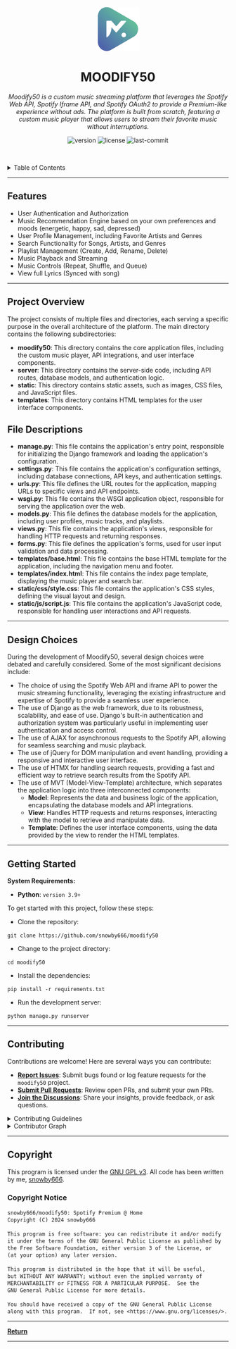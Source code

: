 <p align="center" id="top">
  <img src="./server/static/icon/android-chrome-384x384.png" width="100" alt="project-logo">
</p>
<p align="center">
    <h1 align="center">MOODIFY50</h1>
</p>
<p align="center">
    <em>Moodify50 is a custom music streaming platform that leverages the Spotify Web API, Spotify Iframe API, and Spotify OAuth2 to provide a Premium-like experience without ads. The platform is built from scratch, featuring a custom music player that allows users to stream their favorite music without interruptions.</em>
</p>
<p align="center">
	<img src="https://img.shields.io/badge/python-3.9+-blue.svg" alt="version">
	<img src="https://img.shields.io/badge/License-GPLv3-blue.svg" alt="license">
	<img src="https://img.shields.io/github/last-commit/snowby666/moodify50" alt="last-commit">
</p>

<br><!-- TABLE OF CONTENTS -->
<details>
  <summary>Table of Contents</summary><br>

- [Features](#features)
- [Project Overview](#project-overview)
- [File Descriptions](#file-descriptions)
- [Design Choices](#design-choices)
- [Getting Started](#getting-started)
- [Contributing](#contributing)
- [Copyright](#copyright)
  - [Copyright Notice](#copyright-notice)
</details>

---

##  Features

<ul>
<li>User Authentication and Authorization</li>
<li>Music Recommendation Engine based on your own preferences and moods (energetic, happy, sad, depressed)</li>
<li>User Profile Management, including Favorite Artists and Genres</li>
<li>Search Functionality for Songs, Artists, and Genres</li>
<li>Playlist Management (Create, Add, Rename, Delete)</li>
<li>Music Playback and Streaming</li>
<li>Music Controls (Repeat, Shuffle, and Queue)</li>
<li>View full Lyrics (Synced with song)</li>
</ul>

---

## Project Overview

The project consists of multiple files and directories, each serving a specific purpose in the overall architecture of the platform. The main directory contains the following subdirectories:

* **moodify50**: This directory contains the core application files, including the custom music player, API integrations, and user interface components.
* **server**: This directory contains the server-side code, including API routes, database models, and authentication logic.
* **static**: This directory contains static assets, such as images, CSS files, and JavaScript files.
* **templates**: This directory contains HTML templates for the user interface components.

## File Descriptions

* **manage.py**: This file contains the application's entry point, responsible for initializing the Django framework and loading the application's configuration.
* **settings.py**: This file contains the application's configuration settings, including database connections, API keys, and authentication settings.
* **urls.py**: This file defines the URL routes for the application, mapping URLs to specific views and API endpoints.
* **wsgi.py**: This file contains the WSGI application object, responsible for serving the application over the web.
* **models.py**: This file defines the database models for the application, including user profiles, music tracks, and playlists.
* **views.py**: This file contains the application's views, responsible for handling HTTP requests and returning responses.
* **forms.py**: This file defines the application's forms, used for user input validation and data processing.
* **templates/base.html**: This file contains the base HTML template for the application, including the navigation menu and footer.
* **templates/index.html**: This file contains the index page template, displaying the music player and search bar.
* **static/css/style.css**: This file contains the application's CSS styles, defining the visual layout and design.
* **static/js/script.js**: This file contains the application's JavaScript code, responsible for handling user interactions and API requests.

---

## Design Choices

During the development of Moodify50, several design choices were debated and carefully considered. Some of the most significant decisions include:

* The choice of using the Spotify Web API and iframe API to power the music streaming functionality, leveraging the existing infrastructure and expertise of Spotify to provide a seamless user experience.
* The use of Django as the web framework, due to its robustness, scalability, and ease of use. Django's built-in authentication and authorization system was particularly useful in implementing user authentication and access control.
* The use of AJAX for asynchronous requests to the Spotify API, allowing for seamless searching and music playback.
* The use of jQuery for DOM manipulation and event handling, providing a responsive and interactive user interface.
* The use of HTMX for handling search requests, providing a fast and efficient way to retrieve search results from the Spotify API.
* The use of MVT (Model-View-Template) architecture, which separates the application logic into three interconnected components:
	+ **Model**: Represents the data and business logic of the application, encapsulating the database models and API integrations.
	+ **View**: Handles HTTP requests and returns responses, interacting with the model to retrieve and manipulate data.
	+ **Template**: Defines the user interface components, using the data provided by the view to render the HTML templates.

---

##  Getting Started

**System Requirements:**

* **Python**: `version 3.9+`
  
To get started with this project, follow these steps:

- Clone the repository: 
```ShellSession
git clone https://github.com/snowby666/moodify50
```
- Change to the project directory: 
```ShellSession
cd moodify50
```
- Install the dependencies: 
```ShellSession
pip install -r requirements.txt
```
- Run the development server: 
```ShellSession
python manage.py runserver
```
---

##  Contributing

Contributions are welcome! Here are several ways you can contribute:

- **[Report Issues](https://github.com/snowby666/moodify50/issues)**: Submit bugs found or log feature requests for the `moodify50` project.
- **[Submit Pull Requests](https://github.com/snowby666/moodify50/blob/main/CONTRIBUTING.md)**: Review open PRs, and submit your own PRs.
- **[Join the Discussions](https://github.com/snowby666/moodify50/discussions)**: Share your insights, provide feedback, or ask questions.

<details closed>
<summary>Contributing Guidelines</summary>

1. **Fork the Repository**: Start by forking the project repository to your github account.
2. **Clone Locally**: Clone the forked repository to your local machine using a git client.
   
   ```ShellSession
   git clone https://github.com/snowby666/moodify50
   ```
3. **Create a New Branch**: Always work on a new branch, giving it a descriptive name.
   
   ```ShellSession
   git checkout -b new-feature-x
   ```
4. **Make Your Changes**: Develop and test your changes locally.
5. **Commit Your Changes**: Commit with a clear message describing your updates.
   
   ```ShellSession
   git commit -m 'Implemented new feature x.'
   ```
6. **Push to github**: Push the changes to your forked repository.
   
   ```ShellSession
   git push origin new-feature-x
   ```
7.  **Submit a Pull Request**: Create a PR against the original project repository. Clearly describe the changes and their motivations.
8.  **Review**: Once your PR is reviewed and approved, it will be merged into the main branch. Congratulations on your contribution!
</details>

<details closed>
<summary>Contributor Graph</summary>
<br>
<p align="center">
   <a href="https://github.com{/snowby666/moodify50/}graphs/contributors">
      <img src="https://contrib.rocks/image?repo=snowby666/moodify50">
   </a>
</p>
</details>

---

## Copyright
This program is licensed under the [GNU GPL v3](https://github.com/snowby666/moodify50/blob/main/LICENSE). All code has been written by me, [snowby666](https://github.com/snowby666).

### Copyright Notice
```
snowby666/moodify50: Spotify Premium @ Home
Copyright (C) 2024 snowby666

This program is free software: you can redistribute it and/or modify
it under the terms of the GNU General Public License as published by
the Free Software Foundation, either version 3 of the License, or
(at your option) any later version.

This program is distributed in the hope that it will be useful,
but WITHOUT ANY WARRANTY; without even the implied warranty of
MERCHANTABILITY or FITNESS FOR A PARTICULAR PURPOSE.  See the
GNU General Public License for more details.

You should have received a copy of the GNU General Public License
along with this program.  If not, see <https://www.gnu.org/licenses/>.
```

---

[**Return**](#top)

---
